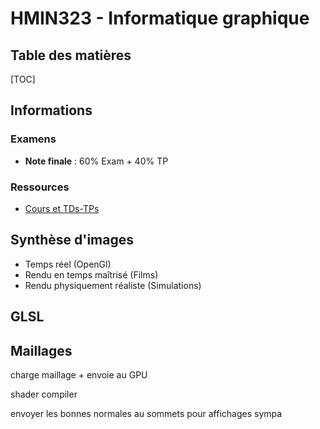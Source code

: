# HMIN323 - Informatique graphique

## Table des matières

[TOC]

## Informations

### Examens

- **Note finale** : 60% Exam + 40% TP

### Ressources

- [Cours et TDs-TPs](https://moodle.umontpellier.fr/course/view.php?id=5844)

## Synthèse d'images

- Temps réel (OpenGl)
- Rendu en temps maîtrisé (Films)
- Rendu physiquement réaliste (Simulations)

## GLSL



## Maillages

charge maillage + envoie au GPU

shader compiler

envoyer les bonnes normales au sommets pour affichages sympa